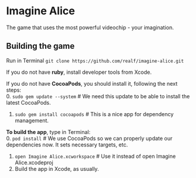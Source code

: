 Imagine Alice
=============   

The game that uses the most powerful videochip - your imagination.  

## Building the game
Run in Terminal `git clone https://github.com/realf/imagine-alice.git`

If you do not have **ruby**, install developer tools from Xcode.  

If you do not have **CocoaPods**, you should install it, following the next steps:  
0. `sudo gem update --system` # We need this update to be able to install the latest CocoaPods.  
1. `sudo gem install cocoapods` # This is a nice app for dependency management.  

**To build the app**, type in Terminal:  
0. `pod install` # We use CocoaPods so we can properly update our dependencies now. It sets necessary targets, etc.  
1. `open Imagine Alice.xcworkspace` # Use it instead of open Imagine Alice.xcodeproj  
2. Build the app in Xcode, as usually.
